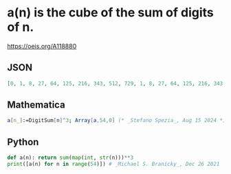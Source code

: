 # a\(n\) is the cube of the sum of digits of n\.
https://oeis.org/A118880
## JSON
```JSON
[0, 1, 8, 27, 64, 125, 216, 343, 512, 729, 1, 8, 27, 64, 125, 216, 343, 512, 729, 1000, 8, 27, 64, 125, 216, 343, 512, 729, 1000, 1331, 27, 64, 125, 216, 343, 512, 729, 1000, 1331, 1728, 64, 125, 216, 343, 512, 729, 1000, 1331, 1728, 2197, 125, 216, 343, 512]
```
## Mathematica
```Mathematica
a[n_]:=DigitSum[n]^3; Array[a,54,0] (* _Stefano Spezia_, Aug 15 2024 *)
```
## Python
```Python
def a(n): return sum(map(int, str(n)))**3
print([a(n) for n in range(54)]) # _Michael S. Branicky_, Dec 26 2021
```
